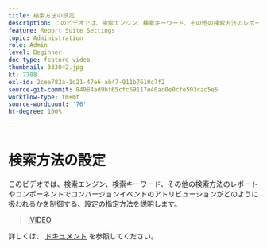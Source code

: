 ```yaml
---
title: 検索方法の設定
description: このビデオでは、検索エンジン、検索キーワード、その他の検索方法のレポートやコンポーネントでコンバージョンイベントのアトリビューションがどのように扱われるかを制御する、設定の指定方法を説明します。
feature: Report Suite Settings
topic: Administration
role: Admin
level: Beginner
doc-type: feature video
thumbnail: 333042.jpg
kt: 7708
exl-id: 2cee782a-1d21-47e6-ab47-911b7610c7f2
source-git-commit: 84984ad9bf65cfc69117e40ac0e0cfe503cac5e5
workflow-type: tm+mt
source-wordcount: '76'
ht-degree: 100%

---
```


# 検索方法の設定

このビデオでは、検索エンジン、検索キーワード、その他の検索方法のレポートやコンポーネントでコンバージョンイベントのアトリビューションがどのように扱われるかを制御する、設定の指定方法を説明します。

>[!VIDEO](https://video.tv.adobe.com/v/333042/?quality=12&learn=on)

詳しくは、 [ドキュメント](https://experienceleague.adobe.com/docs/analytics/admin/admin-tools/finding-methods.html?lang=ja) を参照してください。
